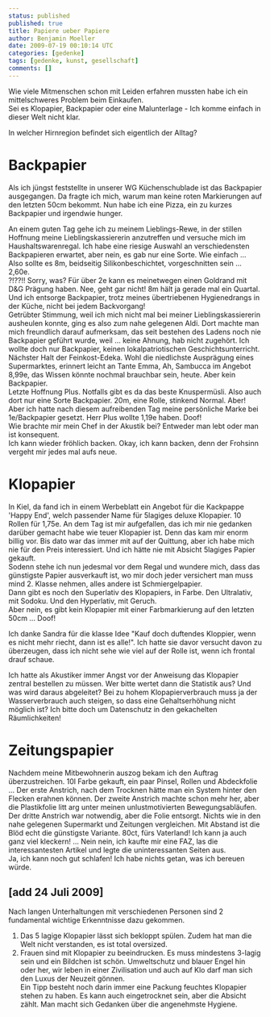 ```yaml
---
status: published
published: true
title: Papiere ueber Papiere
author: Benjamin Moeller
date: 2009-07-19 00:10:14 UTC
categories: [gedenke]
tags: [gedenke, kunst, gesellschaft]
comments: []
---
```


Wie viele Mitmenschen schon mit Leiden erfahren mussten habe ich ein mittelschweres Problem beim Einkaufen.  
Sei es Klopapier, Backpapier oder eine Malunterlage - Ich komme einfach in dieser Welt nicht klar.

In welcher Hirnregion befindet sich eigentlich der Alltag?

# Backpapier

Als ich jüngst feststellte in unserer WG Küchenschublade ist das Backpapier ausgegangen. Da fragte ich mich, warum man keine roten Markierungen auf den letzten 50cm bekommt. Nun habe ich eine Pizza, ein zu kurzes Backpapier und irgendwie hunger.  

An einem guten Tag gehe ich zu meinem Lieblings-Rewe, in der stillen Hoffnung meine Lieblingskassiererin anzutreffen und versuche mich im Haushaltswarenregal. Ich habe eine riesige Auswahl an verschiedensten Backpapieren erwartet, aber nein, es gab nur eine Sorte. Wie einfach ... Also sollte es 8m, beidseitig Silikonbeschichtet, vorgeschnitten sein ... 2,60e.  
?!??!! Sorry, was? Für über 2e kann es meinetwegen einen Goldrand mit D&G Prägung haben. Nee, geht gar nicht! 8m hält ja gerade mal ein Quartal. Und ich entsorge Backpapier, trotz meines übertriebenen Hygienedrangs in der Küche, nicht bei jedem Backvorgang!  
Getrübter Stimmung, weil ich mich nicht mal bei meiner Lieblingskassiererin ausheulen konnte, ging es also zum nahe gelegenen Aldi. Dort machte man mich freundlich darauf aufmerksam, das seit bestehen des Ladens noch nie Backpapier geführt wurde, weil ... keine Ahnung, hab nicht zugehört. Ich wollte doch nur Backpapier, keinen lokalpatriotischen Geschichtsunterricht.  
Nächster Halt der Feinkost-Edeka. Wohl die niedlichste Ausprägung eines Supermarktes, erinnert leicht an Tante Emma, Ah, Sambucca im Angebot 8,99e, das Wissen könnte nochmal brauchbar sein, heute. Aber kein Backpapier.  
Letzte Hoffnung Plus. Notfalls gibt es da das beste Knuspermüsli. Also auch dort nur eine Sorte Backpapier. 20m, eine Rolle, stinkend Normal. Aber! Aber ich hatte nach diesem aufreibenden Tag meine persönliche Marke bei 1e/Backpapier gesetzt. Herr Plus wollte 1,19e haben. Doof!  
Wie brachte mir mein Chef in der Akustik bei? Entweder man lebt oder man ist konsequent.  
Ich kann wieder fröhlich backen. Okay, ich kann backen, denn der Frohsinn vergeht mir jedes mal aufs neue.

# Klopapier  
In Kiel, da fand ich in einem Werbeblatt ein Angebot für die Kackpappe 'Happy End', welch passender Name für 5lagiges deluxe Klopapier. 10 Rollen für 1,75e. An dem Tag ist mir aufgefallen, das ich mir nie gedanken darüber gemacht habe wie teuer Klopapier ist. Denn das kam mir enorm billig vor. Bis dato war das immer mit auf der Quittung, aber ich habe mich nie für den Preis interessiert. Und ich hätte nie mit Absicht 5lagiges Papier gekauft.  
Sodenn stehe ich nun jedesmal vor dem Regal und wundere mich, dass das günstigste Papier ausverkauft ist, wo mir doch jeder versichert man muss mind 2. Klasse nehmen, alles andere ist Schmiergelpapier.  
Dann gibt es noch den Superlativ des Klopapiers, in Farbe. Den Ultralativ, mit Sodoku. Und den Hyperlativ, mit Geruch.  
Aber nein, es gibt kein Klopapier mit einer Farbmarkierung auf den letzten 50cm ... Doof!  

Ich danke Sandra für die klasse Idee "Kauf doch duftendes Kloppier, wenn es nicht mehr riecht, dann ist es alle!". Ich hatte sie davor versucht davon zu überzeugen, dass ich nicht sehe wie viel auf der Rolle ist, wenn ich frontal drauf schaue.

Ich hatte als Akustiker immer Angst vor der Anweisung das Klopapier zentral bestellen zu müssen. Wer bitte wertet dann die Statistik aus? Und was wird daraus abgeleitet? Bei zu hohem Klopapierverbrauch muss ja der Wasserverbrauch auch steigen, so dass eine Gehaltserhöhung nicht möglich ist? Ich bitte doch um Datenschutz in den gekachelten Räumlichkeiten!

# Zeitungspapier  
Nachdem meine Mitbewohnerin auszog bekam ich den Auftrag überzustreichen. 10l Farbe gekauft, ein paar Pinsel, Rollen und Abdeckfolie ... Der erste Anstrich, nach dem Trocknen hätte man ein System hinter den Flecken erahnen können. Der zweite Anstrich machte schon mehr her, aber die Plastikfolie litt arg unter meinen unlustmotivierten Bewegungsabläufen.  
Der dritte Anstrich war notwendig, aber die Folie entsorgt. Nichts wie in den nahe gelegenen Supermarkt und Zeitungen vergleichen. Mit Abstand ist die Blöd echt die günstigste Variante. 80ct, fürs Vaterland! Ich kann ja auch ganz viel kleckern! ... Nein nein, ich kaufte mir eine FAZ, las die interessantesten Artikel und legte die uninteressanten Seiten aus.  
Ja, ich kann noch gut schlafen! Ich habe nichts getan, was ich bereuen würde.


## [add 24 Juli 2009]  
Nach langen Unterhaltungen mit verschiedenen Personen sind 2 fundamental wichtige Erkenntnisse dazu gekommen.  
1. Das 5 lagige Klopapier lässt sich bekloppt spülen. Zudem hat man die Welt nicht verstanden, es ist total oversized.  
2. Frauen sind mit Klopapier zu beeindrucken. Es muss mindestens 3-lagig sein und ein Bildchen ist schön. Umweltschutz und blauer Engel hin oder her, wir leben in einer Zivilisation und auch auf Klo darf man sich den Luxus der Neuzeit gönnen.  
Ein Tipp besteht noch darin immer eine Packung feuchtes Klopapier stehen zu haben. Es kann auch eingetrocknet sein, aber die Absicht zählt. Man macht sich Gedanken über die angenehmste Hygiene.

